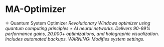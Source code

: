 # MA-Optimizer
⚛️ Quantum System Optimizer *Revolutionary Windows optimizer using quantum computing principles + AI neural networks. Delivers 90-99% performance gains, 20,000+ optimizations, and holographic visualization. Includes automated backups. WARNING: Modifies system settings.*
